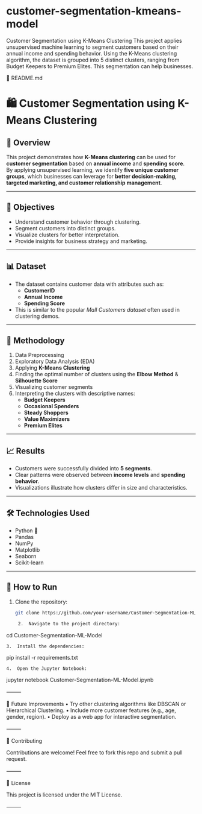 # customer-segmentation-kmeans-model
Customer Segmentation using K-Means Clustering This project applies unsupervised machine learning to segment customers based on their annual income and spending behavior. Using the K-Means clustering algorithm, the dataset is grouped into 5 distinct clusters, ranging from Budget Keepers to Premium Elites. This segmentation can help businesses.

📄 README.md

# 🛍️ Customer Segmentation using K-Means Clustering

## 📌 Overview
This project demonstrates how **K-Means clustering** can be used for **customer segmentation** based on **annual income** and **spending score**.  
By applying unsupervised learning, we identify **five unique customer groups**, which businesses can leverage for **better decision-making, targeted marketing, and customer relationship management**.

---

## 🎯 Objectives
- Understand customer behavior through clustering.
- Segment customers into distinct groups.
- Visualize clusters for better interpretation.
- Provide insights for business strategy and marketing.

---

## 📊 Dataset
- The dataset contains customer data with attributes such as:
  - **CustomerID**
  - **Annual Income**
  - **Spending Score**
- This is similar to the popular *Mall Customers dataset* often used in clustering demos.

---

## 🧠 Methodology
1. Data Preprocessing
2. Exploratory Data Analysis (EDA)
3. Applying **K-Means Clustering**
4. Finding the optimal number of clusters using the **Elbow Method** & **Silhouette Score**
5. Visualizing customer segments
6. Interpreting the clusters with descriptive names:
   - **Budget Keepers**
   - **Occasional Spenders**
   - **Steady Shoppers**
   - **Value Maximizers**
   - **Premium Elites**

---

## 📈 Results
- Customers were successfully divided into **5 segments**.
- Clear patterns were observed between **income levels** and **spending behavior**.
- Visualizations illustrate how clusters differ in size and characteristics.

---

## 🛠️ Technologies Used
- Python 🐍
- Pandas
- NumPy
- Matplotlib
- Seaborn
- Scikit-learn

---

## 🚀 How to Run
1. Clone the repository:
   ```bash
   git clone https://github.com/your-username/Customer-Segmentation-ML-Model.git

	2.	Navigate to the project directory:

cd Customer-Segmentation-ML-Model


	3.	Install the dependencies:

pip install -r requirements.txt


	4.	Open the Jupyter Notebook:

jupyter notebook Customer-Segmentation-ML-Model.ipynb



⸻

📌 Future Improvements
	•	Try other clustering algorithms like DBSCAN or Hierarchical Clustering.
	•	Include more customer features (e.g., age, gender, region).
	•	Deploy as a web app for interactive segmentation.

⸻

🤝 Contributing

Contributions are welcome! Feel free to fork this repo and submit a pull request.

⸻

📜 License

This project is licensed under the MIT License.

⸻


